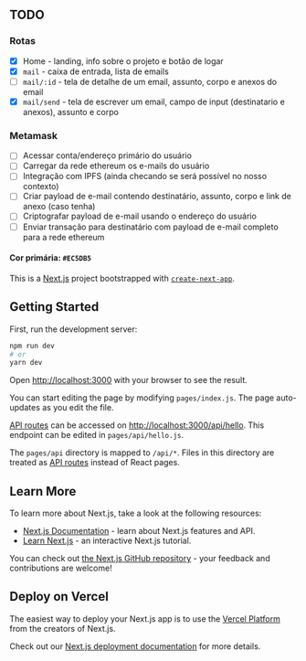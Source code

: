 ## TODO

### Rotas

- [x] Home - landing, info sobre o projeto e botão de logar
- [x] `mail` - caixa de entrada, lista de emails
- [ ] `mail/:id` - tela de detalhe de um email, assunto, corpo e anexos do email
- [x] `mail/send` - tela de escrever um email, campo de input (destinatario e anexos), assunto e corpo

### Metamask

- [ ] Acessar conta/endereço primário do usuário
- [ ] Carregar da rede ethereum os e-mails do usuário
- [ ] Integração com IPFS (ainda checando se será possível no nosso contexto)
- [ ] Criar payload de e-mail contendo destinatário, assunto, corpo e link de anexo (caso tenha)
- [ ] Criptografar payload de e-mail usando o endereço do usuário
- [ ] Enviar transação para destinatário com payload de e-mail completo para a rede ethereum

#### Cor primária: `#EC5DB5`

This is a [Next.js](https://nextjs.org/) project bootstrapped with [`create-next-app`](https://github.com/vercel/next.js/tree/canary/packages/create-next-app).

## Getting Started

First, run the development server:

```bash
npm run dev
# or
yarn dev
```

Open [http://localhost:3000](http://localhost:3000) with your browser to see the result.

You can start editing the page by modifying `pages/index.js`. The page auto-updates as you edit the file.

[API routes](https://nextjs.org/docs/api-routes/introduction) can be accessed on [http://localhost:3000/api/hello](http://localhost:3000/api/hello). This endpoint can be edited in `pages/api/hello.js`.

The `pages/api` directory is mapped to `/api/*`. Files in this directory are treated as [API routes](https://nextjs.org/docs/api-routes/introduction) instead of React pages.

## Learn More

To learn more about Next.js, take a look at the following resources:

- [Next.js Documentation](https://nextjs.org/docs) - learn about Next.js features and API.
- [Learn Next.js](https://nextjs.org/learn) - an interactive Next.js tutorial.

You can check out [the Next.js GitHub repository](https://github.com/vercel/next.js/) - your feedback and contributions are welcome!

## Deploy on Vercel

The easiest way to deploy your Next.js app is to use the [Vercel Platform](https://vercel.com/new?utm_medium=default-template&filter=next.js&utm_source=create-next-app&utm_campaign=create-next-app-readme) from the creators of Next.js.

Check out our [Next.js deployment documentation](https://nextjs.org/docs/deployment) for more details.
